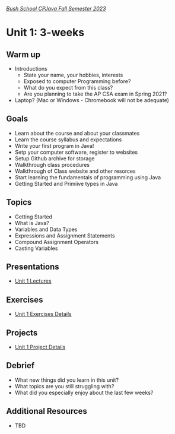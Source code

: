 [_Bush School CPJava Fall Semester 2023_](https://chandrunarayan.github.io/cpjava/)

# Unit 1: 3-weeks

## Warm up
* Introductions
  * State your name, your hobbies, interests
  * Exposed to computer Programming before?
  * What do you expect from this class?
  * Are you planning to take the AP CSA exam in Spring 2021?
* Laptop? (Mac or Windows - Chromebook will not be adequate)

## Goals
* Learn about the course and about your classmates
* Learn the course syllabus and expectations
* Write your first program in Java!
* Setp your computer software, register to websites
* Setup Github archive for storage
* Walkthrough class procedures
* Walkthrough of Class website and other resorces
* Start learning the fundamentals of programming using Java
* Getting Started and Primiive types in Java

## Topics
* Getting Started
* What is Java?
* Variables and Data Types
* Expressions and Assignment Statements
* Compound Assignment Operators
* Casting Variables

## Presentations
* [Unit 1 Lectures](lectures.md)

## Exercises
* [Unit 1 Exercises Details](exercises.md)

## Projects
* [Unit 1 Project Details](projects.md)

## Debrief
* What new things did you learn in this unit?
* What topics are you still struggling with?
* What did you especially enjoy about the last few weeks?

## Additional Resources
* TBD

